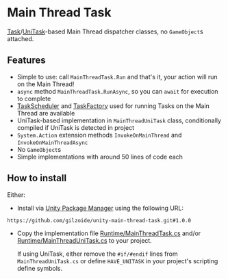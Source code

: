 # Main Thread Task
[Task](https://docs.microsoft.com/en-us/dotnet/api/system.threading.tasks.task)/[UniTask](https://github.com/Cysharp/UniTask)-based
Main Thread dispatcher classes, no `GameObject`s attached.


## Features
- Simple to use: call `MainThreadTask.Run` and that's it, your action will run on the Main Thread!
- `async` method `MainThreadTask.RunAsync`, so you can `await` for execution to complete
- [TaskScheduler](https://docs.microsoft.com/en-us/dotnet/api/system.threading.tasks.taskscheduler)
  and [TaskFactory](https://docs.microsoft.com/en-us/dotnet/api/system.threading.tasks.taskfactory)
  used for running Tasks on the Main Thread are available
- UniTask-based implementation in `MainThreadUniTask` class, conditionally compiled if UniTask is
  detected in project
- `System.Action` extension methods `InvokeOnMainThread` and `InvokeOnMainThreadAsync`
- No `GameObject`s
- Simple implementations with around 50 lines of code each


## How to install
Either:

- Install via [Unity Package Manager](https://docs.unity3d.com/Manual/upm-ui-giturl.html)
  using the following URL:

```
https://github.com/gilzoide/unity-main-thread-task.git#1.0.0
```

- Copy the implementation file [Runtime/MainThreadTask.cs](Runtime/MainThreadTask.cs) and/or [Runtime/MainThreadUniTask.cs](Runtime/MainThreadUniTask.cs) to your project.
  
  If using UniTask, either remove the `#if/#endif` lines from `MainThreadUniTask.cs` or define `HAVE_UNITASK` in your project's scripting define symbols.